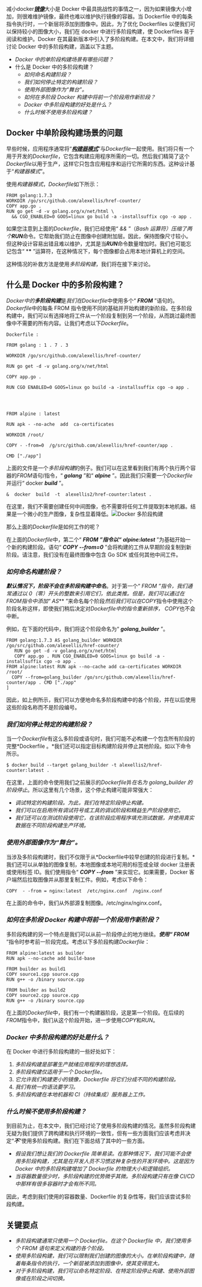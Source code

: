 减小docker[***镜像***](https://www.toolsqa.com/docker/docker-images/)大小是 Docker 中最具挑战性的事情之一，因为如果镜像大小增加，则很难维护镜像，最终也难以维护执行镜像的容器。当 Dockerfile 中的每条指令执行时，一个新层将添加到图像中。因此，为了优化 Dockerfiles 以便我们可以保持较小的图像大小，我们在 docker 中进行多阶段构建，使 Dockerfiles 易于阅读和维护。Docker 在其最新版本中引入了多阶段构建。在本文中，我们将详细讨论 Docker 中的多阶段构建，涵盖以下主题。

-   *Docker 中的单阶段构建场景有哪些问题？*
-   什么是 Docker 中的多阶段构建？
    -   *如何命名构建阶段？*
    -   *我们如何停止特定的构建阶段？*
    -   *使用外部图像作为“舞台”。*
    -   *如何在多阶段 Docker 构建中将前一个阶段用作新阶段？*
    -   *Docker 中多阶段构建的好处是什么？*
    -   *什么时候不使用多阶段构建？*

## Docker 中单阶段构建场景的问题

早些时候，应用程序通常将“[***构建器模式***](https://en.wikipedia.org/wiki/Builder_pattern)”与*Dockerfile*一起使用。我们将只有一个用于开发的*Dockerfile*，它包含构建应用程序所需的一切。然后我们精简了这个*Dockerfile*以用于生产，这样它只包含应用程序和运行它所需的东西。这种设计基于“*构建器模式*”。

使用*构建器模式*，*Dockerfile*如下所示：

```
FROM golang:1.7.3 
WORKDIR /go/src/github.com/alexellis/href-counter/ 
COPY app.go . 
RUN go get -d -v golang.org/x/net/html \ 
  && CGO_ENABLED=0 GOOS=linux go build -a -installsuffix cgo -o app .
```

如果您注意到上面的*Dockerfile*，我们已经使用“ *&&* ”（*Bash 运算符）压缩了两个****RUN***命令。它帮助我们防止在图像中创建附加层。因此，保持图像尺寸较小。但这种设计容易出错且难以维护，尤其是当***RUN***命令数量增加时。我们也可能忘记包含“ ***\*** ”运算符，在这种情况下，每个图像都会占用本地计算机上的空间。

这种情况的补救方法是使用*多阶段构建*，我们将在接下来讨论。

## 什么是 Docker 中的多阶段构建？

*Docker中的****多阶段构建***是*我们在Dockerfile*中使用多个“ ***FROM*** ”语句的。*Dockerfile*中的每条 FROM 指令使用不同的基础并开始构建的新阶段。在多阶段构建中，我们可以有选择地将工件从一个阶段复制到另一个阶段，从而跳过最终图像中不需要的所有内容。让我们考虑以下*Dockerfile*。

```
Dockerfile :

FROM golang : 1 . 7 . 3

WORKDIR /go/src/github.com/alexellis/href-counter/

RUN go get -d -v golang.org/x/net/html

COPY app.go .

RUN CGO ENABLED=0 GOOS=linux go build -a -installsuffix cgo -o app .




FROM alpine : latest

RUN apk - -no-ache  add  ca-certificates

WORKDIR /root/

COPY - -from=0  /g/src/github.com/alexellis/href-counter/app .

CMD ["./app"]
```

上面的文件是一个*多阶段构建*的例子。我们可以在这里看到我们有两个执行两个容器的*FROM*语句/指令，“ ***golang*** ”和“ ***alpine*** ”。因此我们只需要一个*Dockerfile*并运行“ docker ***build*** ”。

```
&  docker  build  -t  alexellis2/href-counter:latest .
```

在这里，我们不需要创建任何中间图像，也不需要将任何工件提取到本地机器。结果是一个微小的生产图像，复杂性显着降低。![Docker 多阶段构建](https://www.toolsqa.com/gallery/Docker/1-Docker%20Multi-Stage%20Builds.png)

那么上面的*Dockerfile*是如何工作的呢？

在上面的*Dockerfile*中，第二个“ ***FROM ”指令以“*** ***alpine:latest*** ”为基础开始一个新的构建阶段。语句“ ***COPY --from=0*** ”会将构建的工件从早期阶段复制到新阶段。请注意，我们没有在最终图像中包含 Go SDK 或任何其他中间工件。

### ***如何命名构建阶段？***

***默认情况下，阶段不会在多阶段构建中命名***。对于第一个“ *FROM ”指令，我们通常通过以 0（**零*）开头的整数来引用它们，依此类推。*但是，我们可以通过在FROM*指令中***添加“ AS<NAME>*** ”来命名每个阶段*然后我们可以在COPY*指令中使用这个阶段名称这样，即使我们稍后决定对*Dockerfile中的指令重新排序，* *COPY*也不会中断。

例如，在下面的代码中，我们将这个阶段命名为“ ***golang_builder*** ”。

```
FROM golang:1.7.3 AS golang_builder WORKDIR /go/src/github.com/alexellis/href-counter/ 
   RUN go get -d -v golang.org/x/net/html 
   COPY app.go . RUN CGO_ENABLED=0 GOOS=linux go build -a -installsuffix cgo -o app . 
FROM alpine:latest RUN apk --no-cache add ca-certificates WORKDIR /root/ 
  COPY --from=golang_builder /go/src/github.com/alexellis/href-counter/app . CMD ["./app"
]
```

因此，如上例所示，我们可以方便地命名多阶段构建中的各个阶段，并在以后使用这些阶段名称而不是阶段编号。

### ***我们如何停止特定的构建阶段？***

当一个*Dockerfile*有这么多阶段或语句时，我们可能不必构建一个包含所有阶段的完整*Dockerfile 。*我们还可以指定目标构建阶段并停止其他阶段。如以下命令所示。

```
$ docker build --target golang_builder -t alexellis2/href-counter:latest .
```

在这里，上面的命令使用我们之前展示的*Dockerfile*并*在名为 golang_builder 的阶段停止*。所以这里有几个场景，这个停止构建可能非常强大：

-   *调试特定的构建阶段。为此，我们在特定阶段停止构建。*
-   *我们可以在启用所有调试符号或工具的调试阶段和精益生产阶段使用它。*
-   *我们还可以在测试阶段使用它，在该阶段应用程序填充测试数据，并使用真实数据在不同阶段构建生产环境。*

### ***使用外部图像作为“舞台”。***

当涉及多阶段构建时，我们不仅限于从*Dockerfile中较早创建的阶段进行复制。*我们还可以从单独的图像复制，本地图像或本地可用的标签或全球 docker 注册表或使用标签 ID。我们使用指令“ ***COPY --from*** ”来实现它。如果需要，Docker 客户端然后拉取图像并从那里复制工件。例如，考虑以下命令：

```
COPY  - -from = nginx:latest  /etc/nginx.conf  /nginx.conf
```

在上面的命令中，我们从外部源复制图像。/etc/nginx/nginx.conf。

### ***如何在多阶段 Docker 构建中将前一个阶段用作新阶段？***

多阶段构建的另一个特点是我们可以从前一阶段停止的地方继续。***使用“ FROM*** ”指令时参考前一阶段完成。考虑以下多阶段构建*Dockerfile*：

```
FROM alpine:latest as builder
RUN apk --no-cache add build-base

FROM builder as build1
COPY source1.cpp source.cpp
RUN g++ -o /binary source.cpp

FROM builder as build2
COPY source2.cpp source.cpp
RUN g++ -o /binary source.cpp
```

在上面的*Dockerfile*中，我们有一个构建器阶段，这是第一个阶段。在后续的*FROM*指令中，我们从这个阶段开始，进一步使用*COPY*和*RUN*。

### ***Docker 中多阶段构建的好处是什么？***

在 Docker 中进行多阶段构建的一些好处如下：

1.  *多阶段构建是部署生产就绪应用程序的理想选择。*
2.  *多阶段构建仅适用于一个 Dockerfile。*
3.  *它允许我们构建更小的镜像，Dockerfile 将它们分成不同的构建阶段。*
4.  *我们有统一的语法要学习。*
5.  *多阶段构建在本地机器和 CI（持续集成）服务器上工作。*

### ***什么时候不使用多阶段构建？***

到目前为止，在本文中，我们已经讨论了使用多阶段构建的情况。虽然多阶段构建无疑为我们提供了跨构建和执行环境的一致性，但有一些方面我们应该考虑并决定“***不***”使用多阶段构建。我们在下面总结了其中的一些方面。

-   *假设我们想让我们的 Dockerfile 简单易读。在那种情况下，我们可能不会使用多阶段构建，尤其是在开发人员不习惯这种复杂性的开发环境中。这是因为 Docker 中的多阶段构建增加了 Dockerfile 的物理大小和逻辑组织。*
-   *当容器数量很少时，多阶段构建的优势微乎其微。多阶段构建只有在像 CI/CD 中那样有很多容器时才会有所不同。*

因此，考虑到我们使用的容器数量、Dockerfile 的复杂性等，我们应该尝试多阶段构建。

## 关键要点

-   *多阶段构建通常只使用一个 Dockerfile。在这个 Dockerfile 中，我们使用多个 FROM 语句来定义构建的各个阶段。*
-   *使用多阶段构建，我们可以限制我们创建的图像的大小。在单阶段构建中，随着每条指令的执行，一个新层被添加到图像中，使其变得庞大。*
-   *对于多阶段构建，我们可以命名特定阶段、在特定阶段停止构建、使用外部图像或在阶段之间切换。*